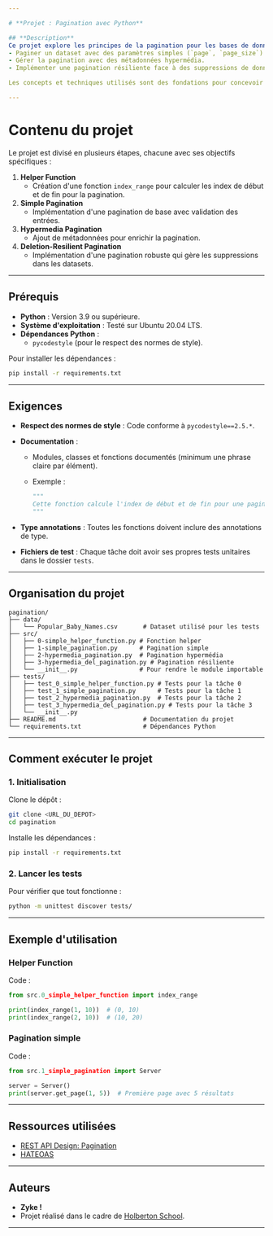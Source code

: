 ```yaml
---

# **Projet : Pagination avec Python**

## **Description**
Ce projet explore les principes de la pagination pour les bases de données ou API. Tu apprendras à :
- Paginer un dataset avec des paramètres simples (`page`, `page_size`).
- Gérer la pagination avec des métadonnées hypermédia.
- Implémenter une pagination résiliente face à des suppressions de données.

Les concepts et techniques utilisés sont des fondations pour concevoir des **API RESTful performantes** et maintenables.

---
```


# **Contenu du projet**

Le projet est divisé en plusieurs étapes, chacune avec ses objectifs spécifiques :

1. **Helper Function**
   - Création d'une fonction `index_range` pour calculer les index de début et de fin pour la pagination.
2. **Simple Pagination**
   - Implémentation d'une pagination de base avec validation des entrées.
3. **Hypermedia Pagination**
   - Ajout de métadonnées pour enrichir la pagination.
4. **Deletion-Resilient Pagination**
   - Implémentation d'une pagination robuste qui gère les suppressions dans les datasets.

---

## **Prérequis**

- **Python** : Version 3.9 ou supérieure.
- **Système d'exploitation** : Testé sur Ubuntu 20.04 LTS.
- **Dépendances Python** :
  - `pycodestyle` (pour le respect des normes de style).
  
Pour installer les dépendances :

```bash
pip install -r requirements.txt
```

---

## **Exigences**

- **Respect des normes de style** : Code conforme à `pycodestyle==2.5.*`.
- **Documentation** :
  - Modules, classes et fonctions documentés (minimum une phrase claire par élément).
  - Exemple :

    ```python
    """
    Cette fonction calcule l'index de début et de fin pour une pagination.
    """
    ```

- **Type annotations** : Toutes les fonctions doivent inclure des annotations de type.
- **Fichiers de test** : Chaque tâche doit avoir ses propres tests unitaires dans le dossier `tests`.

---

## **Organisation du projet**

```mark
pagination/
├── data/
│   └── Popular_Baby_Names.csv       # Dataset utilisé pour les tests
├── src/
│   ├── 0-simple_helper_function.py # Fonction helper
│   ├── 1-simple_pagination.py      # Pagination simple
│   ├── 2-hypermedia_pagination.py  # Pagination hypermédia
│   ├── 3-hypermedia_del_pagination.py # Pagination résiliente
│   └── __init__.py                 # Pour rendre le module importable
├── tests/
│   ├── test_0_simple_helper_function.py # Tests pour la tâche 0
│   ├── test_1_simple_pagination.py      # Tests pour la tâche 1
│   ├── test_2_hypermedia_pagination.py  # Tests pour la tâche 2
│   ├── test_3_hypermedia_del_pagination.py # Tests pour la tâche 3
│   └── __init__.py
├── README.md                        # Documentation du projet
└── requirements.txt                 # Dépendances Python
```

---

## **Comment exécuter le projet**

### 1. **Initialisation**

Clone le dépôt :

```bash
git clone <URL_DU_DEPOT>
cd pagination
```

Installe les dépendances :

```bash
pip install -r requirements.txt
```

### 2. **Lancer les tests**

Pour vérifier que tout fonctionne :

```bash
python -m unittest discover tests/
```

---

## **Exemple d'utilisation**

### **Helper Function**

Code :

```python
from src.0_simple_helper_function import index_range

print(index_range(1, 10))  # (0, 10)
print(index_range(2, 10))  # (10, 20)
```

### **Pagination simple**

Code :

```python
from src.1_simple_pagination import Server

server = Server()
print(server.get_page(1, 5))  # Première page avec 5 résultats
```

---

## **Ressources utilisées**

- [REST API Design: Pagination](https://www.moesif.com/blog/technical/api-design/REST-API-Design-Filtering-Sorting-and-Pagination/#pagination)
- [HATEOAS](https://en.wikipedia.org/wiki/HATEOAS)

---

## **Auteurs**

- **Zyke !**
- Projet réalisé dans le cadre de [Holberton School](https://www.holbertonschool.com).

---

